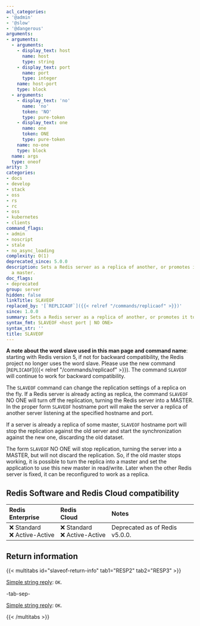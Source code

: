 ```yaml
---
acl_categories:
- '@admin'
- '@slow'
- '@dangerous'
arguments:
- arguments:
  - arguments:
    - display_text: host
      name: host
      type: string
    - display_text: port
      name: port
      type: integer
    name: host-port
    type: block
  - arguments:
    - display_text: 'no'
      name: 'no'
      token: 'NO'
      type: pure-token
    - display_text: one
      name: one
      token: ONE
      type: pure-token
    name: no-one
    type: block
  name: args
  type: oneof
arity: 3
categories:
- docs
- develop
- stack
- oss
- rs
- rc
- oss
- kubernetes
- clients
command_flags:
- admin
- noscript
- stale
- no_async_loading
complexity: O(1)
deprecated_since: 5.0.0
description: Sets a Redis server as a replica of another, or promotes it to being
  a master.
doc_flags:
- deprecated
group: server
hidden: false
linkTitle: SLAVEOF
replaced_by: '[`REPLICAOF`]({{< relref "/commands/replicaof" >}})'
since: 1.0.0
summary: Sets a Redis server as a replica of another, or promotes it to being a master.
syntax_fmt: SLAVEOF <host port | NO ONE>
syntax_str: ''
title: SLAVEOF
---
```

**A note about the word slave used in this man page and command name**: starting with Redis version 5, if not for backward compatibility, the Redis project no longer uses the word slave. Please use the new command [`REPLICAOF`]({{< relref "/commands/replicaof" >}}). The command `SLAVEOF` will continue to work for backward compatibility.

The `SLAVEOF` command can change the replication settings of a replica on the fly.
If a Redis server is already acting as replica, the command `SLAVEOF` NO ONE will
turn off the replication, turning the Redis server into a MASTER.
In the proper form `SLAVEOF` hostname port will make the server a replica of
another server listening at the specified hostname and port.

If a server is already a replica of some master, `SLAVEOF` hostname port will stop
the replication against the old server and start the synchronization against the
new one, discarding the old dataset.

The form `SLAVEOF` NO ONE will stop replication, turning the server into a
MASTER, but will not discard the replication.
So, if the old master stops working, it is possible to turn the replica into a
master and set the application to use this new master in read/write.
Later when the other Redis server is fixed, it can be reconfigured to work as a
replica.

## Redis Software and Redis Cloud compatibility

| Redis<br />Enterprise | Redis<br />Cloud | <span style="min-width: 9em; display: table-cell">Notes</span> |
|:----------------------|:-----------------|:------|
| <span title="Not supported">&#x274c; Standard</span><br /><span title="Not supported"><nobr>&#x274c; Active-Active</nobr></span> | <span title="Not supported">&#x274c; Standard</span><br /><span title="Not supported"><nobr>&#x274c; Active-Active</nobr></span> | Deprecated as of Redis v5.0.0. |

## Return information

{{< multitabs id="slaveof-return-info" 
    tab1="RESP2" 
    tab2="RESP3" >}}

[Simple string reply](../../develop/reference/protocol-spec#simple-strings): `OK`.

-tab-sep-

[Simple string reply](../../develop/reference/protocol-spec#simple-strings): `OK`.

{{< /multitabs >}}
